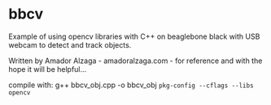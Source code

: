 # bbcv
Example of using opencv libraries with C++ on beaglebone black with USB webcam to detect and track objects.

Written by Amador Alzaga - amadoralzaga.com - for reference and with the hope it will be helpful...

compile with: g++ bbcv_obj.cpp -o bbcv_obj `pkg-config --cflags --libs opencv`
